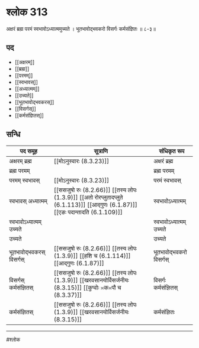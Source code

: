 # श्लोक 313

अक्षरं ब्रह्म परमं स्वभावोऽध्यात्ममुच्यते ।
भूतभावोद्भवकरो विसर्गः कर्मसंज्ञितः ॥ ८-३॥


## पद 

- [[अक्षरम्]]
- [[ब्रह्म]]
- [[परमम्]]
- [[स्वभावस्]]
- [[अध्यात्मम्]]
- [[उच्यते]]
- [[भूतभावोद्भवकरस्]]
- [[विसर्गस्]]
- [[कर्मसंज्ञितस्]]

## सन्धि

| पद समूह | सूत्राणि | संधिकृत रूप |
| ----- | ----- | ----- |
| अक्षरम् ब्रह्म |  [[मोऽनुस्वारः (8.3.23)]] | अक्षरं ब्रह्म |
| ब्रह्म परमम् |  | ब्रह्म परमम् |
| परमम् स्वभावस् |  [[मोऽनुस्वारः (8.3.23)]] | परमं स्वभावस् |
| स्वभावस् अध्यात्मम् |  [[ससजुषो रुः (8.2.66)]] [[तस्य लोपः (1.3.9)]] [[अतो रोरप्लुतादप्लुते (6.1.113)]] [[आद्गुणः (6.1.87)]] [[एङः पदान्तादति (6.1.109)]] | स्वभावोऽध्यात्मम् |
| स्वभावोऽध्यात्मम् उच्यते |  | स्वभावोऽध्यात्मम् उच्यते |
| उच्यते |  | उच्यते |
| भूतभावोद्भवकरस् विसर्गस् |  [[ससजुषो रुः (8.2.66)]] [[तस्य लोपः (1.3.9)]] [[हशि च (6.1.114)]] [[आद्गुणः (6.1.87)]] | भूतभावोद्भवकरो विसर्गस् |
| विसर्गस् कर्मसंज्ञितस् |  [[ससजुषो रुः (8.2.66)]] [[तस्य लोपः (1.3.9)]] [[खरवसानयोर्विसर्जनीयः (8.3.15)]] [[कुप्वोः ≍क≍पौ च (8.3.37)]] | विसर्गः कर्मसंज्ञितस् |
| कर्मसंज्ञितस् |  [[ससजुषो रुः (8.2.66)]] [[तस्य लोपः (1.3.9)]] [[खरवसानयोर्विसर्जनीयः (8.3.15)]] | कर्मसंज्ञितः |


---

#श्लोक